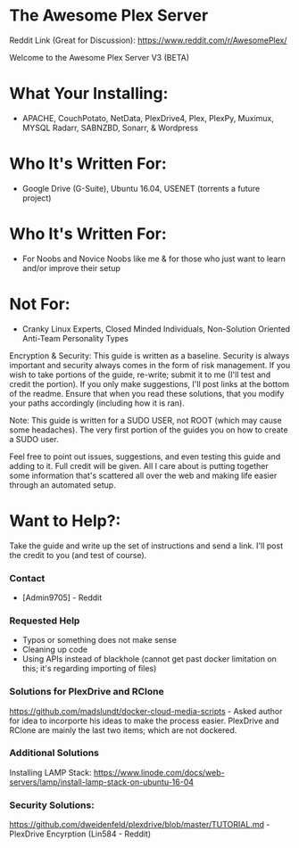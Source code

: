 # The Awesome Plex  Server

Reddit Link (Great for Discussion): https://www.reddit.com/r/AwesomePlex/

Welcome to the Awesome Plex Server V3 (BETA)

# What Your Installing:
  - APACHE, CouchPotato, NetData, PlexDrive4, Plex, PlexPy, Muximux, MYSQL Radarr, SABNZBD, Sonarr, & Wordpress

# Who It's Written For:
  - Google Drive (G-Suite), Ubuntu 16.04, USENET (torrents a future project)

# Who It's Written For:
  - For Noobs and Novice Noobs like me & for those who just want to learn and/or improve their setup

# Not For:
  - Cranky Linux Experts, Closed Minded Individuals, Non-Solution Oriented Anti-Team Personality Types

Encryption & Security: This guide is written as a baseline.  Security is always important and security always comes in the form of risk management.  If you wish to take portions of the guide, re-write; submit it to me (I'll test and credit the portion).  If you only make suggestions, I'll post links at the bottom of the readme.  Ensure that when you read these solutions, that you modify your paths accordingly (including how it is ran).

Note: This guide is written for a SUDO USER, not ROOT (which may cause some headaches).  The very first portion of the guides you on how to create a SUDO user.

Feel free to point out issues, suggestions, and even testing this guide and adding to it.  Full credit will be given.  All I care about is putting together some information that's scattered all over the web and making life easier through an automated setup.

# Want to Help?:
Take the guide and write up the set of instructions and send a link.  I'll post the credit to you (and test of course).

### Contact

* [Admin9705] - Reddit

### Requested Help
  - Typos or something does not make sense
  - Cleaning up code
  - Using APIs instead of blackhole (cannot get past docker limitation on this; it's regarding importing of files)
  
### Solutions for PlexDrive and RClone
https://github.com/madslundt/docker-cloud-media-scripts - Asked author for idea to incorporte his ideas to make the process easier.  PlexDrive and RClone are mainly the last two items; which are not dockered.

### Additional Solutions
Installing LAMP Stack: https://www.linode.com/docs/web-servers/lamp/install-lamp-stack-on-ubuntu-16-04

### Security Solutions:

https://github.com/dweidenfeld/plexdrive/blob/master/TUTORIAL.md - PlexDrive Encyrption (Lin584 - Reddit) 
